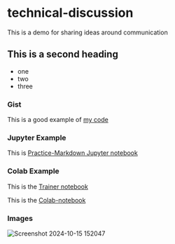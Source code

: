 # technical-discussion
This is a demo for sharing ideas around communication

## This is a second heading

* one
* two
* three

### Gist

This is a good example of [my code](https://gist.github.com/Fatemeh-Esmaeili/5457f5740043be30013a6d42e3c037fd)

### Jupyter Example

This is [Practice-Markdown Jupyter notebook](https://github.com/Fatemeh-Esmaeili/technical-discussion/blob/main/Practice-Markdown.ipynb)

### Colab Example

This is the [Trainer notebook](https://colab.research.google.com/github/Fatemeh-Esmaeili/technical-discussion/blob/main/technical_docs.ipynb)

This is the [Colab-notebook](https://colab.research.google.com/drive/1SjsGSKaopfEy6npQmQu4I6bdJD87beGO?usp=sharing)

### Images

![Screenshot 2024-10-15 152047](https://github.com/user-attachments/assets/029bc8a5-f38f-48bf-bb1d-676a4778dbd3)
